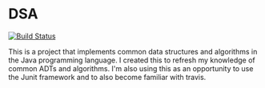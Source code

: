 DSA
===

[![Build Status](https://travis-ci.com/kellydavid/dsa.svg?token=QyjRxAFMsidFcXpCyKWY&branch=master)](https://travis-ci.com/kellydavid/dsa)

This is a project that implements common data structures and algorithms in the Java programming language. I created this
to refresh my knowledge of common ADTs and algorithms. I'm also using this as an opportunity to use the Junit framework 
and to also become familiar with travis.  
